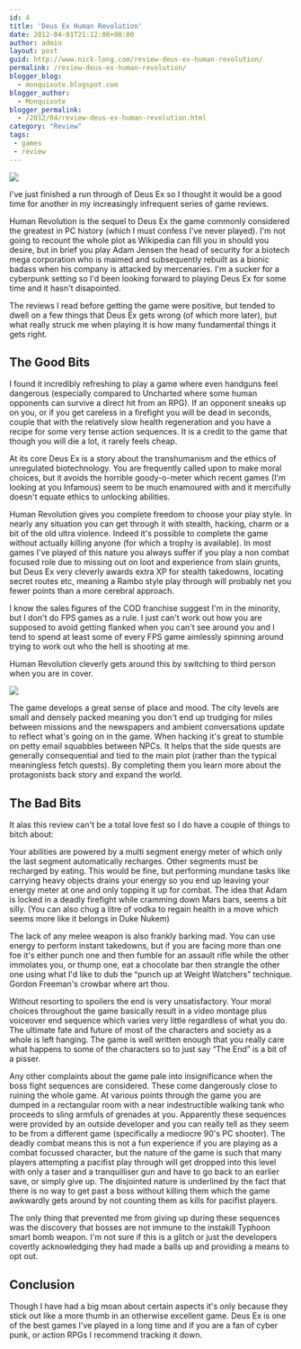 ```yaml
---
id: 4
title: 'Deus Ex Human Revolution'
date: 2012-04-01T21:12:00+00:00
author: admin
layout: post
guid: http://www.nick-long.com/review-deus-ex-human-revolution/
permalink: /review-deus-ex-human-revolution/
blogger_blog:
  - monquixote.blogspot.com
blogger_author:
  - Monquixote
blogger_permalink:
  - /2012/04/review-deus-ex-human-revolution.html
category: "Review"
tags:
 - games
 - review
---
```

  
   ![](../wp-content/uploads/2012/04/media_httpi19photobuc_lvbDy.png.scaled500.png)
  

  I've just finished a run through of Deus Ex so I thought it would be a good time for another in my increasingly infrequent series of game reviews.
  
  Human Revolution is the sequel to Deus Ex the game commonly considered the greatest in PC history (which I must confess I've never played). I'm not going to recount the whole plot as Wikipedia can fill you in should you desire, but in brief you play Adam Jensen the head of security for a biotech mega corporation who is maimed and subsequently rebuilt as a bionic badass when his company is attacked by mercenaries. I'm a sucker for a cyberpunk setting so I'd been looking forward to playing Deus Ex for some time and it hasn't disapointed.
  
  The reviews I read before getting the game were positive, but tended to dwell on a few things that Deus Ex gets wrong (of which more later), but what really struck me when playing it is how many fundamental things it gets right.
  
  ## The Good Bits
  I found it incredibly refreshing to play a game where even handguns feel dangerous (especially compared to Uncharted where some human opponents can survive a direct hit from an RPG). If an opponent sneaks up on you, or if you get careless in a firefight you will be dead in seconds, couple that with the relatively slow health regeneration and you have a recipe for some very tense action sequences. It is a credit to the game that though you will die a lot, it rarely feels cheap. 
  
  At its core Deus Ex is a story about the transhumanism and the ethics of unregulated biotechnology. You are frequently called upon to make moral choices, but it avoids the horrible goody-o-meter which recent games (I'm looking at you Infamous) seem to be much enamoured with and it mercifully doesn't equate ethics to unlocking abilities.
  
  Human Revolution gives you complete freedom to choose your play style. In nearly any situation you can get through it with stealth, hacking, charm or a bit of the old ultra violence. Indeed it's possible to complete the game without actually killing anyone (for which a trophy is available). In most games I've played of this nature you always suffer if you play a non combat focused role due to missing out on loot and experience from slain grunts, but Deus Ex very cleverly awards extra XP for stealth takedowns, locating secret routes etc, meaning a Rambo style play through will probably net you fewer points than a more cerebral approach. 
  
  I know the sales figures of the COD franchise suggest I'm in the minority, but I don't do FPS games as a rule. I just can't work out how you are supposed to avoid getting flanked when you can't see around you and I tend to spend at least some of every FPS game aimlessly spinning around trying to work out who the hell is shooting at me.
  
  Human Revolution cleverly gets around this by switching to third person when you are in cover. 
  
  
  ![](../wp-content/uploads/2012/04/media_httpi19photobuc_mAtdF.jpg.scaled500.jpg)
  
  
  The game develops a great sense of place and mood. The city levels are small and densely packed meaning you don't end up trudging for miles between missions and the newspapers and ambient conversations update to reflect what's going on in the game. When hacking it's great to stumble on petty email squabbles between NPCs. It helps that the side quests are generally consequential and tied to the main plot (rather than the typical meaningless <a>fetch quests</a>). By completing them you learn more about the protagonists back story and expand the world. 
  
  ## The Bad Bits
  It alas this review can't be a total love fest so I do have a couple of things to bitch about: 
  
  Your abilities are powered by a multi segment energy meter of which only the last segment automatically recharges. Other segments must be recharged by eating. This would be fine, but performing mundane tasks like carrying heavy objects drains your energy so you end up leaving your energy meter at one and only topping it up for combat. The idea that Adam is locked in a deadly firefight while cramming down Mars bars, seems a bit silly. (You can also chug a litre of vodka to regain health in a move which seems more like it belongs in Duke Nukem)
  
  The lack of any melee weapon is also frankly barking mad. You can use energy to perform instant takedowns, but if you are facing more than one foe it's either punch one and then fumble for an assault rifle while the other immolates you, or thump one, eat a chocolate bar then strangle the other one using what I'd like to dub the &#8220;punch up at Weight Watchers&#8221; technique. Gordon Freeman's crowbar where art thou. 
  
  Without resorting to spoilers the end is very unsatisfactory. Your moral choices throughout the game basically result in a video montage plus voiceover end sequence which varies very little regardless of what you do. The ultimate fate and future of most of the characters and society as a whole is left hanging. The game is well written enough that you really care what happens to some of the characters so to just say &#8220;The End&#8221; is a bit of a pisser. 
  
  Any other complaints about the game pale into insignificance when the boss fight sequences are considered. These come dangerously close to ruining the whole game. At various points through the game you are dumped in a rectangular room with a near indestructible walking tank who proceeds to sling armfuls of grenades at you. Apparently these sequences were provided by an outside developer and you can really tell as they seem to be from a different game (specifically a mediocre 90's PC shooter). The deadly combat means this is not a fun experience if you are playing as a combat focussed character, but the nature of the game is such that many players attempting a pacifist play through will get dropped into this level with only a taser and a tranquilliser gun and have to go back to an earlier save, or simply give up. The disjointed nature is underlined by the fact that there is no way to get past a boss without killing them which the game awkwardly gets around by not counting them as kills for pacifist players. 
  
  The only thing that prevented me from giving up during these sequences was the discovery that bosses are not immune to the instakill Typhoon smart bomb weapon. I'm not sure if this is a glitch or just the developers covertly acknowledging they had made a balls up and providing a means to opt out.
  
  ## Conclusion
  Though I have had a big moan about certain aspects it's only because they stick out like a more thumb in an otherwise excellent game. Deus Ex is one of the best games I've played in a long time and if you are a fan of cyber punk, or action RPGs I recommend tracking it down.
